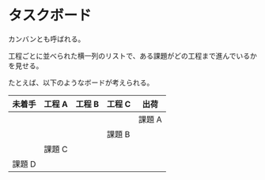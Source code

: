 # タスクボード

カンバンとも呼ばれる。

工程ごとに並べられた横一列のリストで、ある課題がどの工程まで進んでいるかを見せる。

たとえば、以下のようなボードが考えられる。

| 未着手 | 工程 A | 工程 B | 工程 C | 出荷   |
| ------ | ------ | ------ | ------ | ------ |
|        |        |        |        | 課題 A |
|        |        |        | 課題 B |        |
|        | 課題 C |        |        |        |
| 課題 D |        |        |        |        |
